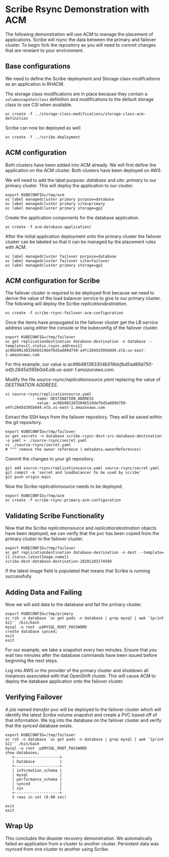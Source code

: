 # Scribe Rsync Demonstration with ACM
The following demonstration will use ACM to manage the placement of applications. Scribe will
rsync the data between the primary and failover cluster. To begin fork the repository as you
will need to commit changes that are revelant to your environment.


## Base configurations
We need to define the Scribe deployment and Storage class modifcaitions as an application in RHACM.

The storage class modifications are in place because they contain a `volumesnapshotclass` definition and
modifications to the default storage class to use CSI when available.

```
oc create -f ../storage-class-modifications/storage-class-acm-definition
```

Scribe can now be deployed as well
```
oc create -f ../scribe-deployment
```
## ACM configuration
Both clusters have been added into ACM already. We will first define the application on the ACM cluster. Both clusters have been deployed on AWS.

We will need to add the label *purpose: database* and *site: primary* to our primary cluster. This will deploy the 
application to our cluster.

```
export KUBECONFIG=/tmp/acm
oc label managedcluster primary purpose=database
oc label managedcluster primary site=primary
oc label managedcluster primary storage=gp2
```

Create the application components for the database application.

```
oc create -f acm-database-application/
```

After the initial application deployment onto the primary cluster the failover cluster can be
labeled so that it can be managed by the placement rules with ACM.

```
oc label managedcluster failover purpose=database
oc label managedcluster failover site=failover
oc label managedcluster primary storage=gp2
```
## ACM configuration for Scribe
The failover cluster is required to be deployed first because we need to derive the value of
the load balancer service to give to our primary cluster. The following will deploy the Scribe
*replicationdestination*.

```
oc create -f scribe-rsync-failover-acm-configuration
```

Once the items have propogated to the failover cluster get the LB service address using either the console or
the kubeconfig of the failover cluster.

```
export KUBECONFIG=/tmp/failover
oc get replicationdestination database-destination -n database --template={{.status.rsync.address}}
ac96b981383304b519defbd5ad89d750-a4fc2845d395b0d4.elb.us-east-1.amazonaws.com
```

For this example, our value is *ac96b981383304b519defbd5ad89d750-a4fc2845d395b0d4.elb.us-east-1.amazonaws.com*.

Modify the file *source-rsync/replicationsource.yaml* replacing the value of *DESTINATION ADDRESS*.

```
vi source-rsync/replicationsource.yaml
            - name: DESTINATION_ADDRESS
              value: ac96b981383304b519defbd5ad89d750-a4fc2845d395b0d4.elb.us-east-1.amazonaws.com
```

Extract the SSH keys from the failover repository. They will be saved within the git repository.

```
export KUBECONFIG=/tmp/failover
oc get secrets -n database scribe-rsync-dest-src-database-destination -o yaml > ./source-rsync/secret.yaml
vi ./source-rsync/secret.yaml
# ^^^ remove the owner reference (.metadata.ownerReferences)
```

Commit the changes to your git repository.

```
git add source-rsync/replicationsource.yaml source-rsync/secret.yaml
git commit -m 'secret and loadbalancer to be used by scribe'
git push origin main
```

Now the Scribe *replicationsource* needs to be deployed.

```
export KUBECONFIG=/tmp/acm
oc create -f scribe-rsync-primary-acm-configuration
```

## Validating Scribe Functionality
Now that the Scribe *replicationsource* and *replicationdestination* objects have been deployed, we can verify that the pvc has been copied from the
primary cluster to the failover cluster.

```
export KUBECONFIG=/tmp/failover
oc get replicationdestination database-destination -n dest --template={{.status.latestImage.name}}
scribe-dest-database-destination-20201203174504
```

If the latest image field is populated that means that Scribe is running successfully

## Adding Data and Failing
Now we will add data to the database and fail the primary cluster.

```
export KUBECONFIG=/tmp/primary
oc rsh -n database `oc get pods -n database | grep mysql | awk '{print $1}'` /bin/bash
mysql -u root -p$MYSQL_ROOT_PASSWORD
create database synced;
exit
exit
```

For our example, we take a snapshot every two minutes. Ensure that you wait two minutes after the database commands have been issued before beginning the next steps.

Log into AWS or the provider of the primary cluster and shutdown all instances associated with that OpenShift cluster. This will cause ACM to deploy the database 
application onto the failover cluster.

## Verifying Failover
A job named *transfer-pvc* will be deployed to the failover cluster which will identify the latest Scribe volume snapshot and create a PVC based off of that information.
We log into the database on the failover cluster and verify that the *synced* database exists.
```
export KUBECONFIG=/tmp/failover
oc rsh -n database `oc get pods -n database | grep mysql | awk '{print $1}'` /bin/bash
mysql -u root -p$MYSQL_ROOT_PASSWORD
show databases;
   +--------------------+
   | Database           |
   +--------------------+
   | information_schema |
   | mysql              |
   | performance_schema |
   | synced             |
   | sys                |
   +--------------------+
   5 rows in set (0.00 sec)

exit
exit
```
## Wrap Up
This concludes the disaster recovery demonstration. We automatically failed an application from a cluster to another cluster. Persistent data was rsynced from one cluster to
another using Scribe.
